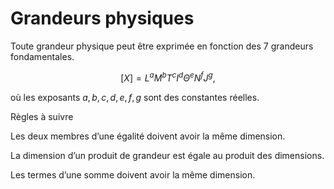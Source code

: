 # Grandeurs physiques

Toute grandeur physique peut être exprimée en fonction des 7 grandeurs
fondamentales.

$$[X] = L^a M^b T^c I^d \Theta^e N^f J^g,$$

 où les
exposants $a, b, c, d, e, f, g$ sont des constantes réelles.

Règles à suivre

Les deux membres d’une égalité doivent avoir la même dimension.

La dimension d’un produit de grandeur est égale au produit des
dimensions.

Les termes d’une somme doivent avoir la même dimension.
